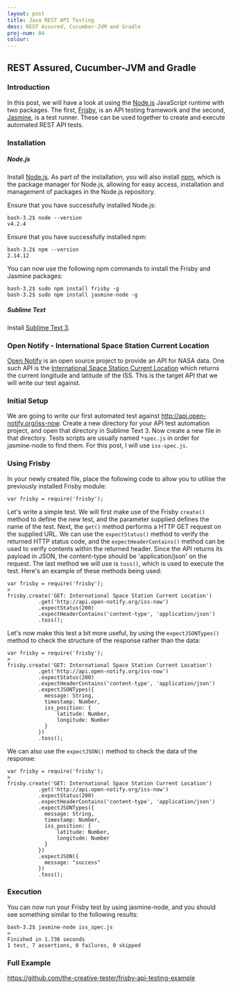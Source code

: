 ```yaml
---
layout: post
title: Java REST API Testing
desc: REST Assured, Cucumber-JVM and Gradle
proj-num: 04
colour: 
---
```




## REST Assured, Cucumber-JVM and Gradle

### Introduction

In this post, we will have a look at using the [Node.js](https://nodejs.org/en/) JavaScript runtime with two packages.  The first, [Frisby](http://frisbyjs.com/), is an API testing framework and the second, [Jasmine](http://jasmine.github.io/), is a test runner.  These can be used together to create and execute automated REST API tests.

### Installation

##### Node.js

Install [Node.js](https://nodejs.org/en/).  As part of the installation, you will also install [npm](https://docs.npmjs.com/getting-started/what-is-npm), which is the package manager for Node.js, allowing for easy access, installation and management of packages in the Node.js repository.

Ensure that you have successfully installed Node.js:  

>
~~~
bash-3.2$ node --version
v4.2.4
~~~

Ensure that you have successfully installed npm: 

>
~~~
bash-3.2$ npm --version
2.14.12
~~~

You can now use the following npm commands to install the Frisby and Jasmine packages:

>
~~~
bash-3.2$ sudo npm install frisby -g
bash-3.2$ sudo npm install jasmine-node -g
~~~

##### Sublime Text

Install [Sublime Text 3](http://www.sublimetext.com/3).

### Open Notify - International Space Station Current Location

[Open Notify](http://open-notify.org/) is an open source project to provide an API for NASA data.  One such API is the [International Space Station Current Location](http://open-notify.org/Open-Notify-API/ISS-Location-Now/) which returns the current longitude and latitude of the ISS.  This is the target API that we will write our test against.

### Initial Setup

We are going to write our first automated test against <http://api.open-notify.org/iss-now>.  Create a new directory for your API test automation project, and open that directory in Sublime Text 3.  Now create a new file in that directory.  Tests scripts are usually named ```*spec.js``` in order for jasmine-node to find them. For this post, I will use ```iss-spec.js```.

### Using Frisby

In your newly created file, place the following code to allow you to utilise the previously installed Frisby module:

>
~~~ 
var frisby = require('frisby');
~~~

Let's write a simple test. We will first make use of the Frisby ```create()``` method to define the new test, and the parameter supplied defines the name of the test. Next, the ```get()``` method performs a HTTP GET request on the supplied URL. We can use the ```expectStatus()``` method to verify the returned HTTP status code, and the ```expectHeaderContains()``` method can be used to verify contents within the returned header. Since the API returns its payload in JSON, the content-type should be 'application/json' on the request. The last method we will use is ```toss()```, which is used to execute the test. Here's an example of these methods being used:

>
~~~ 
var frisby = require('frisby');
>
frisby.create('GET: International Space Station Current Location')
          .get('http://api.open-notify.org/iss-now')
          .expectStatus(200)
          .expectHeaderContains('content-type', 'application/json')
          .toss();
~~~

Let's now make this test a bit more useful, by using the ```expectJSONTypes()``` method to check the structure of the response rather than the data:

>
~~~
var frisby = require('frisby');
>
frisby.create('GET: International Space Station Current Location')
          .get('http://api.open-notify.org/iss-now')
          .expectStatus(200)
          .expectHeaderContains('content-type', 'application/json')
          .expectJSONTypes({
            message: String,
            timestamp: Number,
            iss_position: {
                latitude: Number,
                longitude: Number
            }
          })
          .toss();
~~~

We can also use the ```expectJSON()``` method to check the data of the response:

>
~~~
var frisby = require('frisby');
>
frisby.create('GET: International Space Station Current Location')
          .get('http://api.open-notify.org/iss-now')
          .expectStatus(200)
          .expectHeaderContains('content-type', 'application/json')
          .expectJSONTypes({
            message: String,
            timestamp: Number,
            iss_position: {
                latitude: Number,
                longitude: Number
            }
          })
          .expectJSON({
            message: "success"
          })
          .toss();
~~~

### Execution

You can now run your Frisby test by using jasmine-node, and you should see something similar to the following results:

>
~~~
bash-3.2$ jasmine-node iss_spec.js 
>
Finished in 1.736 seconds
1 test, 7 assertions, 0 failures, 0 skipped
~~~

### Full Example

<https://github.com/the-creative-tester/frisby-api-testing-example>
